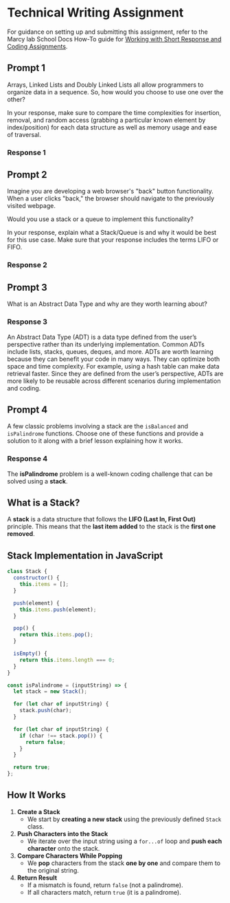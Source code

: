 # Technical Writing Assignment

For guidance on setting up and submitting this assignment, refer to the Marcy lab School Docs How-To guide for [Working with Short Response and Coding Assignments](https://marcylabschool.gitbook.io/marcy-lab-school-docs/fullstack-curriculum/how-tos/working-with-assignments#how-to-work-on-assignments).

## Prompt 1

Arrays, Linked Lists and Doubly Linked Lists all allow programmers to organize data in a sequence. So, how would you choose to use one over the other?

In your response, make sure to compare the time complexities for insertion, removal, and random access (grabbing a particular known element by index/position) for each data structure as well as memory usage and ease of traversal.

### Response 1

## Prompt 2

Imagine you are developing a web browser's "back" button functionality. When a user clicks "back," the browser should navigate to the previously visited webpage.

Would you use a stack or a queue to implement this functionality?

In your response, explain what a Stack/Queue is and why it would be best for this use case. Make sure that your response includes the terms LIFO or FIFO.

### Response 2

## Prompt 3

What is an Abstract Data Type and why are they worth learning about?

### Response 3

An Abstract Data Type (ADT) is a data type defined from the user’s perspective rather than its underlying implementation. Common ADTs include lists, stacks, queues, deques, and more. ADTs are worth learning because they can benefit your code in many ways. They can optimize both space and time complexity. For example, using a hash table can make data retrieval faster. Since they are defined from the user’s perspective, ADTs are more likely to be reusable across different scenarios during implementation and coding.

## Prompt 4

A few classic problems involving a stack are the `isBalanced` and `isPalindrome` functions. Choose one of these functions and provide a solution to it along with a brief lesson explaining how it works.

### Response 4

The **isPalindrome** problem is a well-known coding challenge that can be solved using a **stack**.

## **What is a Stack?**

A **stack** is a data structure that follows the **LIFO (Last In, First Out)** principle. This means that the **last item added** to the stack is the **first one removed**.

## **Stack Implementation in JavaScript**

```javascript
class Stack {
  constructor() {
    this.items = [];
  }

  push(element) {
    this.items.push(element);
  }

  pop() {
    return this.items.pop();
  }

  isEmpty() {
    return this.items.length === 0;
  }
}

const isPalindrome = (inputString) => {
  let stack = new Stack();

  for (let char of inputString) {
    stack.push(char);
  }

  for (let char of inputString) {
    if (char !== stack.pop()) {
      return false;
    }
  }

  return true;
};
```

## **How It Works**

1. **Create a Stack**
   - We start by **creating a new stack** using the previously defined `Stack` class.
2. **Push Characters into the Stack**
   - We iterate over the input string using a `for...of` loop and **push each character** onto the stack.
3. **Compare Characters While Popping**
   - We **pop** characters from the stack **one by one** and compare them to the original string.
4. **Return Result**
   - If a mismatch is found, return `false` (not a palindrome).
   - If all characters match, return `true` (it is a palindrome).
